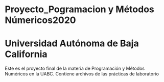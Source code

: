 # Proyecto_Pogramacion y Métodos Númericos2020
# Universidad Autónoma de Baja California 
Este es el proyecto final de la materia de Programación y Métodos Numéricos en la UABC. 
Contiene archivos de las prácticas de laboratorio
